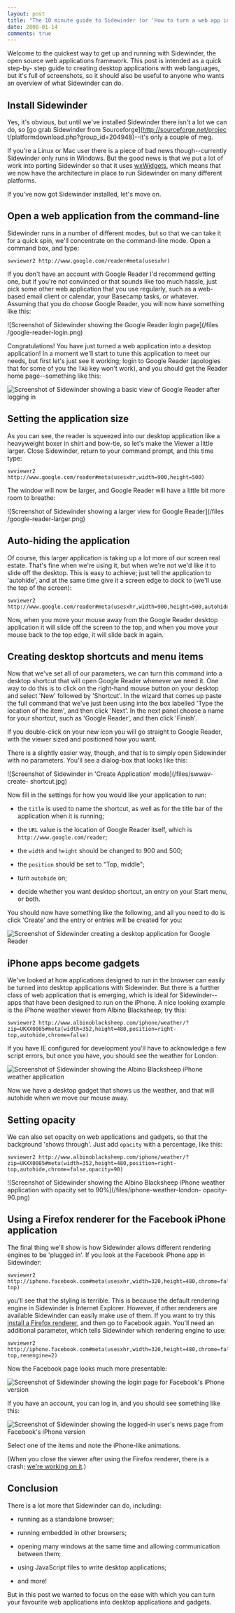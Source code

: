 ```yaml
---
layout: post
title: "The 10 minute guide to Sidewinder (or 'How to turn a web app into a desktop app without programming')"
date: 2008-01-14
comments: true
---
```

Welcome to the quickest way to get up and running with Sidewinder, the open
source web applications framework. This post is intended as a quick step-by-
step guide to creating desktop applications with web languages, but it's full
of screenshots, so it should also be useful to anyone who wants an overview of
what Sidewinder can do.

<!-- more -->

  

## Install Sidewinder

  
Yes, it's obvious, but until we've installed Sidewinder there isn't a lot we
can do, so [go grab Sidewinder from Sourceforge](http://sourceforge.net/projec
t/platformdownload.php?group_id=204948)--it's only a couple of meg.

  
If you're a Linux or Mac user there is a piece of bad news though--currently
Sidewinder only runs in Windows. But the good news is that we put a lot of
work into porting Sidewinder so that it uses
[wxWidgets](http://www.wxwidgets.org/), which means that we now have the
architecture in place to run Sidewinder on many different platforms.

  
If you've now got Sidewinder installed, let's move on.

  

## Open a web application from the command-line

  
Sidewinder runs in a number of different modes, but so that we can take it for
a quick spin, we'll concentrate on the command-line mode. Open a command box,
and type:

    
      
    swviewer2 http://www.google.com/reader#meta(usesxhr)  
    

  
If you don't have an account with Google Reader I'd recommend getting one, but
if you're not convinced or that sounds like too much hassle, just pick some
other web application that you use regularly, such as a web-based email client
or calendar, your Basecamp tasks, or whatever. Assuming that you do choose
Google Reader, you will now have something like this:

  
![Screenshot of Sidewinder showing the Google Reader login page](/files
/google-reader-login.png)

  
Congratulations! You have just turned a web application into a desktop
application! In a moment we'll start to tune this application to meet our
needs, but first let's just see it working; login to Google Reader (apologies
that for some of you the `TAB` key won't work), and you should get the Reader
home page--something like this:

  
![Screenshot of Sidewinder showing a basic view of Google Reader after logging
in](/files/google-reader-basic.png)

  

## Setting the application size

  
As you can see, the reader is squeezed into our desktop application like a
heavyweight boxer in shirt and bow-tie, so let's make the Viewer a little
larger. Close Sidewinder, return to your command prompt, and this time type:

    
      
    swviewer2 http://www.google.com/reader#meta(usesxhr,width=900,height=500)

  
The window will now be larger, and Google Reader will have a little bit more
room to breathe:

  
![Screenshot of Sidewinder showing a larger view for Google Reader](/files
/google-reader-larger.png)

  

## Auto-hiding the application

  
Of course, this larger application is taking up a lot more of our screen real
estate. That's fine when we're using it, but when we're not we'd like it to
slide off the desktop. This is easy to achieve; just tell the application to
'autohide', and at the same time give it a screen edge to dock to (we'll use
the top of the screen):

    
      
    swviewer2 http://www.google.com/reader#meta(usesxhr,width=900,height=500,autohide,position=top)  
    

  
Now, when you move your mouse away from the Google Reader desktop application
it will slide off the screen to the top, and when you move your mouse back to
the top edge, it will slide back in again.

  
  
  

## Creating desktop shortcuts and menu items

  
Now that we've set all of our parameters, we can turn this command into a
desktop shortcut that will open Google Reader whenever we need it. One way to
do this is to click on the right-hand mouse button on your desktop and select
'New' followed by 'Shortcut'. In the wizard that comes up paste the full
command that we've just been using into the box labelled 'Type the location of
the item', and then click 'Next'. In the next panel choose a name for your
shortcut, such as 'Google Reader', and then click 'Finish'.

  
If you double-click on your new icon you will go straight to Google Reader,
with the viewer sized and positioned how you want.

  
There is a slightly easier way, though, and that is to simply open Sidewinder
with no parameters. You'll see a dialog-box that looks like this:

  
![Screenshot of Sidewinder in 'Create Application' mode](/files/swwav-create-
shortcut.jpg)

  
Now fill in the settings for how you would like your application to run:

  

  * the `title` is used to name the shortcut, as well as for the title bar of the application when it is running;
  

  * the `URL` value is the location of Google Reader itself, which is `http://www.google.com/reader`;
  

  * the `width` and `height` should be changed to 900 and 500;
  

  * the `position` should be set to "Top, middle";
  

  * turn `autohide` on;
  

  * decide whether you want desktop shortcut, an entry on your Start menu, or both.
  
  
  
You should now have something like the following, and all you need to do is
click 'Create' and the entry or entries will be created for you:

  
![Screenshot of Sidewinder creating a desktop application for Google
Reader](/files/swwav-create-shortcut-google-reader.jpg)

  

## iPhone apps become gadgets

  
We've looked at how applications designed to run in the browser can easily be
turned into desktop applications with Sidewinder. But there is a further class
of web application that is emerging, which is ideal for Sidewinder--apps that
have been designed to run on the iPhone. A nice looking example is the iPhone
weather viewer from Albino Blacksheep; try this:

    
      
    swviewer2 http://www.albinoblacksheep.com/iphone/weather/?zip=UKXX0085#meta(width=352,height=480,position=right-top,autohide,chrome=false)  
    

  
If you have IE configured for development you'll have to acknowledge a few
script errors, but once you have, you should see the weather for London:

  
![Screenshot of Sidewinder showing the Albino Blacksheep iPhone weather
application](/files/iphone-weather-london.png)

  
Now we have a desktop gadget that shows us the weather, and that will autohide
when we move our mouse away.

  

## Setting opacity

  
We can also set opacity on web applications and gadgets, so that the
background 'shows through'. Just add `opacity` with a percentage, like this:

    
      
    swviewer2 http://www.albinoblacksheep.com/iphone/weather/?zip=UKXX0085#meta(width=352,height=480,position=right-top,autohide,chrome=false,opacity=90)  
    

  
  
![Screenshot of Sidewinder showing the Albino Blacksheep iPhone weather
application with opacity set to 90%](/files/iphone-weather-london-
opacity-90.png)

  

## Using a Firefox renderer for the Facebook iPhone application

  
The final thing we'll show is how Sidewinder allows different rendering
engines to be 'plugged in'. If you look at the Facebook iPhone app in
Sidewinder:

    
      
    swviewer2 http://iphone.facebook.com#meta(usesxhr,width=320,height=480,chrome=false,autohide,position=right-top)  
    

  
you'll see that the styling is terrible. This is because the default rendering
engine in Sidewinder is Internet Explorer. However, if other renderers are
available Sidewinder can easily make use of them. If you want to try this
[install a Firefox
renderer](http://www.iol.ie/~locka/mozilla/control.htm#download), and then go
to Facebook again. You'll need an additional parameter, which tells Sidewinder
which rendering engine to use:

    
      
    swviewer2 http://iphone.facebook.com#meta(usesxhr,width=320,height=480,chrome=false,autohide,position=right-top,renengine=2)  
    

  
Now the Facebook page looks much more presentable:

  
![Screenshot of Sidewinder showing the login page for Facebook's iPhone
version](/files/iphone-facebook-login.png)

  
If you have an account, you can log in, and you should see something like
this:

  
![Screenshot of Sidewinder showing the logged-in user's news page from
Facebook's iPhone version](/files/iphone-facebook-news.png)

  
Select one of the items and note the iPhone-like animations.

  
(When you close the viewer after using the Firefox renderer, there is a crash;
[we're working on it](http://sw.swcube.com/ticket/17).)

  

## Conclusion

  
There is a lot more that Sidewinder can do, including:

  

  * running as a standalone browser;
  

  * running embedded in other browsers;
  

  * opening many windows at the same time and allowing communication between them;
  

  * using JavaScript files to write desktop applications;
  

  * and more!
  
  
But in this post we wanted to focus on the ease with which you can turn your
favourite web applications into desktop applications and gadgets.

